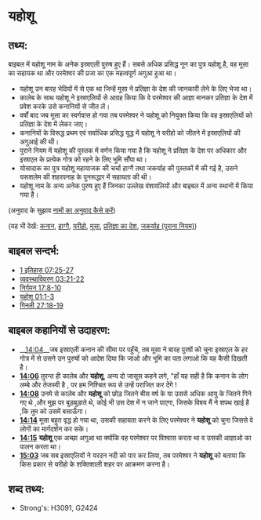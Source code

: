 # यहोशू #

## तथ्य: ##

बाइबल में यहोशू नाम के अनेक इस्राएली पुरुष हुए हैं। सबसे अधिक प्रसिद्ध नून का पुत्र यहोशू है, वह मूसा का सहायक था और परमेश्वर की प्रजा का एक महत्वपूर्ण अगुआ हुआ था।

* यहोशू उन बारह भेदियों में से एक था जिन्हें मूसा ने प्रतिज्ञा के देश की जानकारी लेने के लिए भेजा था।
* कालेब के साथ यहोशू ने इस्राएलियों से आग्रह किया कि वे परमेश्वर की आज्ञा मानकर प्रतिज्ञा के देश में प्रवेश करके उसे कनानियों से जीत लें।
* वर्षों बाद जब मूसा का स्वर्गवास हो गया तब परमेश्वर ने यहोशू को नियुक्त किया कि वह इस्राएलियों को प्रतिज्ञा के देश में लेकर जाए।
* कनानियों के विरूद्ध प्रथम एवं सर्वाधिक प्रसिद्ध युद्ध में यहोशू ने यरीहो को जीतने में इस्राएलियों की अगुआई की थी।
* पुराने नियम में यहोशू की पुस्तक में वर्णन किया गया है कि यहोशू ने प्रतिज्ञा के देश पर अधिकार और इस्राएल के प्रत्येक गोत्र को रहने के लिए भूमि सौंपा था।
* योसादाक का पुत्र यहोशू महायाजक की चर्चा हाग्गै तथा जकर्याह की पुस्तकों में की गई है, उसने यरूशलेम की शहरपनाह के पुनरूद्धार में सहायता की थी।
* यहोशू नाम के अन्य अनेक पुरुष हुए हैं जिनका उल्लेख वंशावलियों और बाइबल में अन्य स्थानों में किया गया है।
  

(अनुवाद के सुझाव [नामों का अनुवाद कैसे करें](rc://en/ta/man/translate/translate-names))

(यह भी देखें: [कनान](../names/canaan.md), [हाग्गै](../names/haggai.md), [यरीहो](../names/jericho.md), [मूसा](../names/moses.md), [प्रतिज्ञा का देश](../kt/promisedland.md), [जकर्याह (पुराना नियम)](../names/zechariahot.md))
 
## बाइबल सन्दर्भ: ##

* [1 इतिहास 07:25-27](rc://en/tn/help/1ch/07/25)
* [व्यवस्थाविवरण 03:21-22](rc://en/tn/help/deu/03/21)
* [निर्गमन 17:8-10](rc://en/tn/help/exo/17/08)
* [यहोशू 01:1-3](rc://en/tn/help/jos/01/01)
* [गिनती 27:18-19](rc://en/tn/help/num/27/18)

## बाइबल कहानियों से उदाहरण: ##

  * __[14:04](rc://en/tn/help/obs/14/04)__जब इस्राएली कनान की सीमा पर पहुँचे, तब मूसा ने बारह पुरषों को चुना इस्राएल के हर गोत्र में से उसने उन पुरुषों को आदेश दिया कि जाओ और भूमि का पता लगाओ कि वह कैसी दिखती है।
  * __[14:06](rc://en/tn/help/obs/14/06)__ तुरन्त ही कालेब और __यहोशू__, अन्य दो जासूस कहने लगे, "हाँ यह सही है कि कनान के लोग लम्बे और तेजस्वी है , पर हम निश्चित रूप से उन्हें पराजित कर देंगे ! 
  * __[14:08](rc://en/tn/help/obs/14/08)__  उनमे से कालेब और __यहोशू__ को छोड़ जितने बीस वर्ष के या उससे अधिक आयु के जितने गिने गए थे ,और मुझ पर बुड़बुड़ाते थे, कोई भी उस देश में न जाने पाएगा, जिसके विषय मैं ने शपथ खाई है ,कि तुम को उसमें बसाऊँगा।
  * __[14:14](rc://en/tn/help/obs/14/14)__ मूसा बहुत वृद्ध हो गया था, उसकी सहायता करने के लिए परमेश्वर ने __यहोशू__ को चुना जिससे वे लोगों का मार्गदर्शन कर सके।  
  * __[14:15](rc://en/tn/help/obs/14/15)__ __यहोशू__ एक अच्छा अगुआ था क्योंकि वह परमेश्वर पर विश्वास करता था व उसकी आज्ञाओ का पालन करता था। 
  * __[15:03](rc://en/tn/help/obs/15/03)__ जब सब इस्राएलियों ने यरदन नदी को पार कर लिया, तब परमेश्वर ने __यहोशू__ को बताया कि किस प्रकार से यरीहो के शक्तिशाली शहर पर आक्रमण करना है।

## शब्द तथ्य: ##

* Strong's: H3091, G2424
